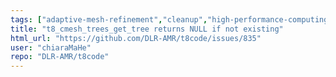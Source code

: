 ```yaml
---
tags: ["adaptive-mesh-refinement","cleanup","high-performance-computing","hpc","mesh","modeling","mpi","parallel","parallel-computing","simulation"]
title: "t8_cmesh_trees_get_tree returns NULL if not existing"
html_url: "https://github.com/DLR-AMR/t8code/issues/835"
user: "chiaraMaHe"
repo: "DLR-AMR/t8code"
---
```


